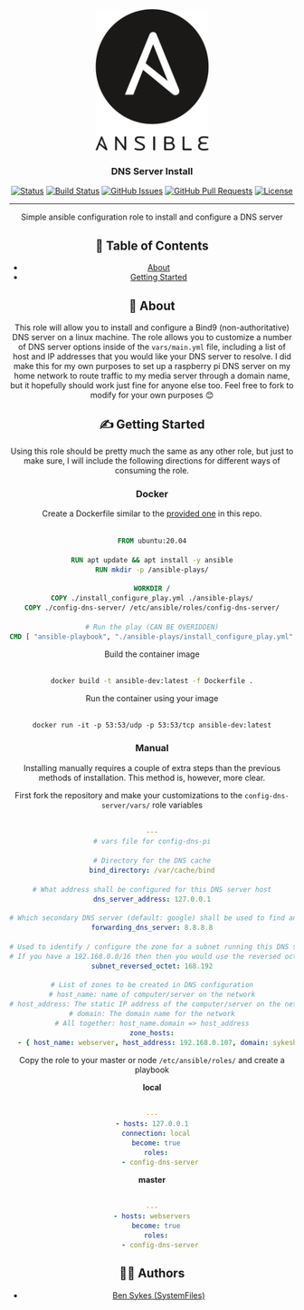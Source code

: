 <p align="center">
  <a href="" rel="noopener">
 <img width=200px height=250px src="/images/ansible.png" alt="Ansible Project"></a>
</p>

<h3 align="center">DNS Server Install</h3>

<div align="center">

[![Status](https://img.shields.io/badge/status-active-success.svg)](https://sykesdev.ca/projects/)
[![Build Status](https://github.com/systemfiles/ansible-dns-server/workflows/ci/badge.svg)](https://github.com/systemfiles/ansible-dns-server/actions?query=workflow%3Aci)
[![GitHub Issues](https://img.shields.io/github/issues/systemfiles/ansible-dns-server.svg)](https://github.com/SystemFiles/ansible-dns-server/issues)
[![GitHub Pull Requests](https://img.shields.io/github/issues-pr/systemfiles/ansible-dns-server.svg)](https://github.com/SystemFiles/ansible-dns-server/issues)
[![License](https://img.shields.io/badge/license-Apache2.0-blue.svg)](/LICENSE)

---

<p align="center"> Simple ansible configuration role to install and configure a DNS server
    <br> 
</p>

## 📝 Table of Contents

- [About](#about)
- [Getting Started](#getting_started)

## 🧐 About <a name = "about"></a>

This role will allow you to install and configure a Bind9 (non-authoritative) DNS server on a linux machine. The role allows you to customize a number of DNS server options inside of the `vars/main.yml` file, including a list of host and IP addresses that you would like your DNS server to resolve. I did make this for my own purposes to set up a raspberry pi DNS server on my home network to route traffic to my media server through a domain name, but it hopefully should work just fine for anyone else too. Feel free to fork to modify for your own purposes 😊

## ✍️ Getting Started <a name = "getting_started" >

Using this role should be pretty much the same as any other role, but just to make sure, I will include the following directions for different ways of consuming the role.

### Docker

Create a Dockerfile similar to the [provided one](/Dockerfile.dev) in this repo.

```dockerfile

FROM ubuntu:20.04

RUN apt update && apt install -y ansible
RUN mkdir -p /ansible-plays/

WORKDIR /
COPY ./install_configure_play.yml ./ansible-plays/
COPY ./config-dns-server/ /etc/ansible/roles/config-dns-server/

# Run the play (CAN BE OVERIDDEN)
CMD [ "ansible-playbook", "./ansible-plays/install_configure_play.yml" ]

```

Build the container image

```bash

docker build -t ansible-dev:latest -f Dockerfile .

```

Run the container using your image

```

docker run -it -p 53:53/udp -p 53:53/tcp ansible-dev:latest

```

### Manual

Installing manually requires a couple of extra steps than the previous methods of installation. This method is, however, more clear.

First fork the repository and make your customizations to the `config-dns-server/vars/` role variables

```yml

---
# vars file for config-dns-pi

# Directory for the DNS cache
bind_directory: /var/cache/bind

# What address shall be configured for this DNS server host
dns_server_address: 127.0.0.1

# Which secondary DNS server (default: google) shall be used to find anything not found in primary DNS server (this)
forwarding_dns_server: 8.8.8.8

# Used to identify / configure the zone for a subnet running this DNS server
# If you have a 192.168.0.0/16 then then you would use the reversed octet 168.192. If you use 10.128.0.0/16 you would use 128.10 here
subnet_reversed_octet: 168.192

# List of zones to be created in DNS configuration
# host_name: name of computer/server on the network
# host_address: The static IP address of the computer/server on the network
# domain: The domain name for the network
# All together: host_name.domain => host_address
zone_hosts:
  - { host_name: webserver, host_address: 192.168.0.107, domain: sykeshome }

```

Copy the role to your master or node `/etc/ansible/roles/` and create a playbook

**local**

```yml

---
- hosts: 127.0.0.1
  connection: local
  become: true
  roles:
    - config-dns-server

```

**master**

```yml

---
- hosts: webservers
  become: true
  roles:
    - config-dns-server

```

## 👷‍♂️ Authors <a name = "authors" >

- [Ben Sykes (SystemFiles)](https://sykesdev.ca/)
